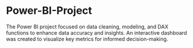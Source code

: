 # Power-BI-Project
The Power BI project focused on data cleaning, modeling, and DAX functions to enhance data accuracy and insights. An interactive dashboard was created to visualize key metrics for informed decision-making.
